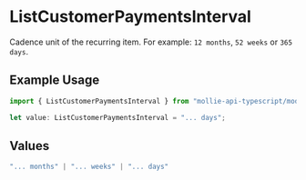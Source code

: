 # ListCustomerPaymentsInterval

Cadence unit of the recurring item. For example: `12 months`, `52 weeks` or `365 days`.

## Example Usage

```typescript
import { ListCustomerPaymentsInterval } from "mollie-api-typescript/models/operations";

let value: ListCustomerPaymentsInterval = "... days";
```

## Values

```typescript
"... months" | "... weeks" | "... days"
```